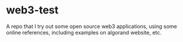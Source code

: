 # web3-test
A repo that I try out some open source web3 applications, using some online references, including examples on algorand website, etc.
